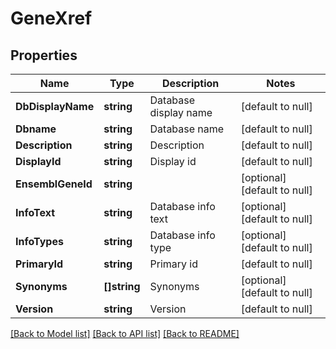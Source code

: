 # GeneXref

## Properties
Name | Type | Description | Notes
------------ | ------------- | ------------- | -------------
**DbDisplayName** | **string** | Database display name | [default to null]
**Dbname** | **string** | Database name | [default to null]
**Description** | **string** | Description | [default to null]
**DisplayId** | **string** | Display id | [default to null]
**EnsemblGeneId** | **string** |  | [optional] [default to null]
**InfoText** | **string** | Database info text | [optional] [default to null]
**InfoTypes** | **string** | Database info type | [optional] [default to null]
**PrimaryId** | **string** | Primary id | [default to null]
**Synonyms** | **[]string** | Synonyms | [optional] [default to null]
**Version** | **string** | Version | [default to null]

[[Back to Model list]](../README.md#documentation-for-models) [[Back to API list]](../README.md#documentation-for-api-endpoints) [[Back to README]](../README.md)


